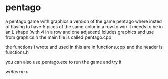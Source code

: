 # pentago
a pentago game with graphics
a version of the game pentago  where insted of having to have 5 pices of the same color in a row to win it meeds to be in an L shape (with 4 in a row and one adjacent)
icludes graphics and use from graphics.h
the main file is called pentago.cpp

the functions i wrote and used in this are in functions.cpp
and the header is functions.h


you can also use pentago.exe to run the game and try it


*written in c*
